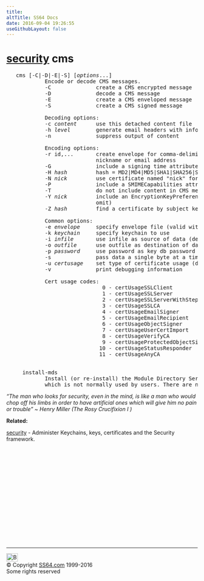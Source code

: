 ```yaml
---
title:
altTitle: SS64 Docs
date: 2016-09-04 19:26:55
useGithubLayout: false
---
```

<!-- #BeginLibraryItem "/Library/head_osx.lbi" --><!-- #EndLibraryItem --><h1><a href="security.html">security</a> cms </h1> 
<pre>   cms [-C|-D|-E|-S] [<i>options</i>...]
            Encode or decode CMS messages.
            -C              create a CMS encrypted message
            -D              decode a CMS message
            -E              create a CMS enveloped message
            -S              create a CMS signed message

            Decoding options:
            -c <i>content</i>      use this detached content file
            -h <i>level</i>        generate email headers with info about CMS message (output level &gt;= 0)
            -n              suppress output of content

            Encoding options:
            -r id,...       create envelope for comma-delimited list of recipients, where id can be a certificate
                            nickname or email address
            -G              include a signing time attribute
            -H <i>hash</i>         hash = MD2|MD4|MD5|SHA1|SHA256|SHA384|SHA512 (default: SHA1)
            -N <i>nick</i>         use certificate named "nick" for signing
            -P              include a SMIMECapabilities attribute
            -T              do not include content in CMS message
            -Y <i>nick</i>         include an EncryptionKeyPreference attribute with certificate (use "NONE" to
                            omit)
            -Z <i>hash</i>         find a certificate by subject key ID

            Common options:
            -e <i>envelope</i>     specify envelope file (valid with -D or -E)
            -k <i>keychain</i>     specify keychain to use
            -i <i>infile</i>       use infile as source of data (default: stdin)
            -o <i>outfile</i>      use outfile as destination of data (default: stdout)
            -p <i>password</i>     use password as key db password (default: prompt)
            -s              pass data a single byte at a time to CMS
            -u <i>certusage</i>    set type of certificate usage (default: certUsageEmailSigner)
            -v              print debugging information

            Cert usage codes:
                              0 - certUsageSSLClient
                              1 - certUsageSSLServer
                              2 - certUsageSSLServerWithStepUp
                              3 - certUsageSSLCA
                              4 - certUsageEmailSigner
                              5 - certUsageEmailRecipient
                              6 - certUsageObjectSigner
                              7 - certUsageUserCertImport
                              8 - certUsageVerifyCA
                              9 - certUsageProtectedObjectSigner
                             10 - certUsageStatusResponder
                             11 - certUsageAnyCA


     install-mds
            Install (or re-install) the Module Directory Services (MDS) database. This is a system tool
            which is not normally used by users. There are no options.</pre>
<p class="quote"><i>“The man who looks for security, even in the mind, is like a man who would chop off his limbs in order to have artificial ones which will give him no pain or trouble</i><i>” ~ Henry Miller (The Rosy Crucifixion I )</i></p>
<p><b>Related:</b></p>
<p><a href="security.html">security</a> - Administer Keychains, keys, certificates and the Security framework.</p><!-- #BeginLibraryItem "/Library/foot_osx.lbi" --><p>
<!-- OSX300 -->
<ins class="adsbygoogle" style="display:inline-block;width:300px;height:250px" data-ad-client="ca-pub-6140977852749469" data-ad-slot="1823340303"></ins>
<script>
(adsbygoogle = window.adsbygoogle || []).push({});
</script></p>
<hr>
<div id="bl" class="footer"><a href="security-cms.html#"><img src="../images/top.png" width="30" height="22" alt="Back to the Top"></a></div>
<div id="br" class="footer, tagline">© Copyright <a href="http://ss64.com/">SS64.com</a> 1999-2016<br>
Some rights reserved</div><!-- #EndLibraryItem -->
